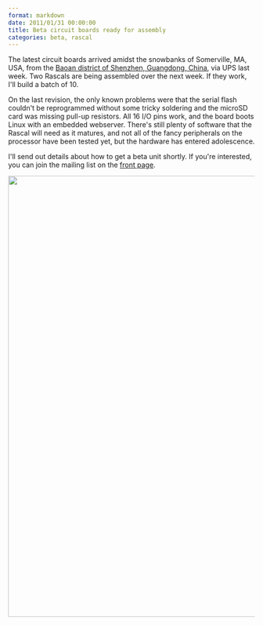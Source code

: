```yaml
---
format: markdown
date: 2011/01/31 00:00:00
title: Beta circuit boards ready for assembly
categories: beta, rascal
---
```

The latest circuit boards arrived amidst the snowbanks of Somerville, MA, USA, from the [Baoan district of Shenzhen, Guangdong, China][1], via UPS last week. Two Rascals are being assembled over the next week. If they work, I'll build a batch of 10.

On the last revision, the only known problems were that the serial flash couldn't be reprogrammed without some tricky soldering and the microSD card was missing pull-up resistors. All 16 I/O pins work, and the board boots Linux with an embedded webserver. There's still plenty of software that the Rascal will need as it matures, and not all of the fancy peripherals on the processor have been tested yet, but the hardware has entered adolescence.

I'll send out details about how to get a beta unit shortly. If you're interested, you can join the mailing list on the [front page][2].

<a href="http://rascalmicro.com/img/rascal-0.6-beta-pcb.jpg"><img src="http://rascalmicro.com/img/rascal-0.6-beta-pcb.jpg" width="900px"></a>

[1]: http://maps.google.com/maps?f=q&source=s_q&hl=en&geocode=&q=China+Guangdong+Shenzhen+Bao+An+Qu&sll=22.553393,113.884293&sspn=0.368747,0.574036&z=12
[2]: http://rascalmicro.com

